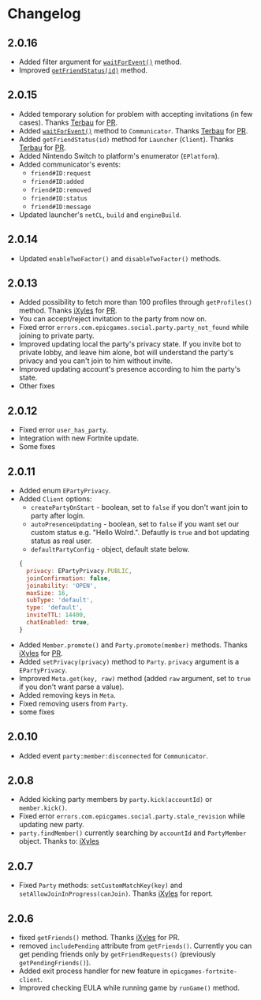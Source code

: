 # Changelog

## 2.0.16
- Added filter argument for [`waitForEvent()`](/Communicator.html#waitforevent-event-timeout) method.
- Improved [`getFriendStatus(id)`](/Client.html#getfriendstatus-id) method.

## 2.0.15
- Added temporary solution for problem with accepting invitations (in few cases). Thanks [Terbau](https://github.com/Terbau) for [PR](https://github.com/SzymonLisowiec/node-epicgames-client/pull/52).
- Added [`waitForEvent()`](/Communicator.html#waitforevent-event-timeout) method to `Communicator`. Thanks [Terbau](https://github.com/Terbau) for [PR](https://github.com/SzymonLisowiec/node-epicgames-client/pull/52).
- Added `getFriendStatus(id)` method for `Launcher` (`Client`). Thanks [Terbau](https://github.com/Terbau) for [PR](https://github.com/SzymonLisowiec/node-epicgames-client/pull/52).
- Added Nintendo Switch to platform's enumerator (`EPlatform`).
- Added communicator's events:
  - `friend#ID:request`
  - `friend#ID:added`
  - `friend#ID:removed`
  - `friend#ID:status`
  - `friend#ID:message`
- Updated launcher's `netCL`, `build` and `engineBuild`.

## 2.0.14
- Updated `enableTwoFactor()` and `disableTwoFactor()` methods.

## 2.0.13
- Added possibility to fetch more than 100 profiles through `getProfiles()` method. Thanks [iXyles](https://github.com/iXyles) for [PR](https://github.com/SzymonLisowiec/node-epicgames-client/pull/47).
- You can accept/reject invitation to the party from now on.
- Fixed error `errors.com.epicgames.social.party.party_not_found` while joining to private party.
- Improved updating local the party's privacy state. If you invite bot to private lobby, and leave him alone, bot will understand the party's privacy and you can't join to him without invite.
- Improved updating account's presence according to him the party's state.
- Other fixes

## 2.0.12
- Fixed error `user_has_party`.
- Integration with new Fortnite update.
- Some fixes

## 2.0.11
- Added enum `EPartyPrivacy`.
- Added `Client` options:
  - `createPartyOnStart` - boolean, set to `false` if you don't want join to party after login.
  - `autoPresenceUpdating` - boolean, set to `false` if you want set our custom status e.g. "Hello Wolrd.". Defautly is `true` and bot updating status as real user.
  - `defaultPartyConfig` - object, default state below.
  ```javascript
  {
    privacy: EPartyPrivacy.PUBLIC,
    joinConfirmation: false,
    joinability: 'OPEN',
    maxSize: 16,
    subType: 'default',
    type: 'default',
    inviteTTL: 14400,
    chatEnabled: true,
  }
  ```
- Added `Member.promote()` and `Party.promote(member)` methods. Thanks [iXyles](https://github.com/iXyles) for [PR](https://github.com/SzymonLisowiec/node-epicgames-client/pull/41).
- Added `setPrivacy(privacy)` method to `Party`. `privacy` argument is a `EPartyPrivacy`.
- Improved `Meta.get(key, raw)` method (added `raw` argument, set to `true` if you don't want parse a value).
- Added removing keys in `Meta`.
- Fixed removing users from `Party`.
- some fixes


## 2.0.10
- Added event `party:member:disconnected` for `Communicator`.

## 2.0.8
- Added kicking party members by `party.kick(accountId)` or `member.kick()`.
- Fixed error `errors.com.epicgames.social.party.stale_revision` while updating new party.
- `party.findMember()` currently searching by `accountId` and `PartyMember` object.
Thanks to: [iXyles](https://github.com/iXyles) 

## 2.0.7
- Fixed `Party` methods: `setCustomMatchKey(key)` and `setAllowJoinInProgress(canJoin)`. Thanks [iXyles](https://github.com/iXyles) for report.

## 2.0.6
- fixed `getFriends()` method. Thanks [iXyles](https://github.com/iXyles) for PR.
- removed `includePending` attribute from `getFriends()`. Currently you can get pending friends only by `getFriendRequests()` (previously `getPendingFriends()`).
- Added exit process handler for new feature in `epicgames-fortnite-client`.
- Improved checking EULA while running game by `runGame()` method.